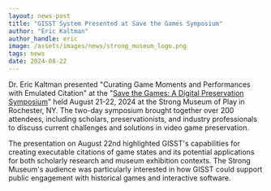 ```yaml
---
layout: news-post
title: "GISST System Presented at Save the Games Symposium"
author: "Eric Kaltman"
author_handle: eric
image: /assets/images/news/strong_museum_logo.png
tags: news
date: 2024-08-22
---
```


Dr. Eric Kaltman presented "Curating Game Moments and Performances with Emulated Citation" at the "[Save the Games: A Digital Preservation Symposium]" held August 21-22, 2024 at the Strong Museum of Play in Rochester, NY. The two-day symposium brought together over 200 attendees, including scholars, preservationists, and industry professionals to discuss current challenges and solutions in video game preservation.

The presentation on August 22nd highlighted GISST's capabilities for creating executable citations of game states and its potential applications for both scholarly research and museum exhibition contexts. The Strong Museum's audience was particularly interested in how GISST could support public engagement with historical games and interactive software.

[GISST project]: /pages/projects/2022-05-12-gisst
[Save the Games: A Digital Preservation Symposium]: https://www.museumofplay.org/save-the-games-a-digital-preservation-symposium/